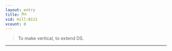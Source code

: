 ```yaml
---
layout: entry
title: ཁེར་
vid: Hill:0111
vcount: 0
---
```

> To make vertical, to extend DS\.


---

